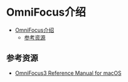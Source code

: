 # OmniFocus介绍

<!--ts-->
* [OmniFocus介绍](#omnifocus介绍)
   * [参考资源](#参考资源)

<!-- Created by https://github.com/ekalinin/github-markdown-toc -->
<!-- Added by: runner, at: Fri Sep 16 03:34:07 UTC 2022 -->

<!--te-->

## 参考资源

- [OmniFocus3 Reference Manual for macOS](https://support.omnigroup.com/documentation/omnifocus/mac/3.12/en/)